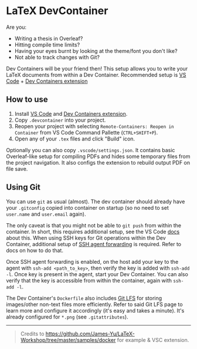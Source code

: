 # LaTeX DevContainer

Are you:

- Writing a thesis in Overleaf?
- Hitting compile time limits?
- Having your eyes burnt by looking at the theme/font you don't like?
- Not able to track changes with Git?

Dev Containers will be your friend then! This setup allows you to write your LaTeX documents from within a Dev Container. Recommended setup is [VS Code](https://code.visualstudio.com/) + [Dev Containers extension](https://marketplace.visualstudio.com/items?itemName=ms-vscode-remote.remote-containers)

## How to use

1. Install [VS Code](https://code.visualstudio.com/) and [Dev Containers extension](https://marketplace.visualstudio.com/items?itemName=ms-vscode-remote.remote-containers).
2. Copy `.devcontainer` into your project.
3. Reopen your project with selecting `Remote-Containers: Reopen in Container` from VS Code Command Pallette (`CTRL+SHIFT+P`).
4. Open any of your `.tex` files and click "Build" icon.

Optionally you can also copy `.vscode/settings.json`. It contains basic Overleaf-like setup for compiling PDFs and hides some temporary files from the project navigation. It also configs the extension to rebuild output PDF on file save.

## Using Git

You can use `git` as usual (almost). The dev container should already have your `.gitconfig` copied into container on startup (so no need to set `user.name` and `user.email` again). 

The only caveat is that you might not be able to `git push` from within the container. In short, this requires additional setup, see the VS Code [docs](https://code.visualstudio.com/remote/advancedcontainers/sharing-git-credentials) about this. When using SSH keys for Git operations within the Dev Container, additional setup of [SSH agent forwarding](https://code.visualstudio.com/remote/advancedcontainers/sharing-git-credentials#_using-ssh-keys) is required. Refer to docs on how to do that.

Once SSH agent forwarding is enabled, on the host add your key to the agent with `ssh-add <path_to_key>`, then verify the key is added with `ssh-add -l`. Once key is present in the agent, start your Dev Container. You can also verify that the key is accessible from within the container, again with `ssh-add -l`.

The Dev Container's `Dockerfile` also includes [Git LFS](https://git-lfs.com/) for storing images/other non-text files more efficiently. Refer to said Git LFS page to learn more and configure it accordingly (it's easy and takes a minute). It's already configured for `*.png` (see `.gitattributes`).

---

> Credits to https://github.com/James-Yu/LaTeX-Workshop/tree/master/samples/docker for example & VSC extension.
